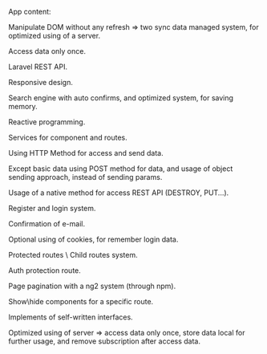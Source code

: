 App content:

Manipulate DOM without any refresh => two sync data managed system, for optimized using of a server.

Access data only once.

Laravel REST API.

Responsive design.

Search engine with auto confirms, and optimized system, for saving memory.

Reactive programming.

Services for component and routes.

Using HTTP Method for access and send data.

Except basic data using POST method for data, and usage of object sending approach, instead of sending params.

Usage of a native method for access REST API (DESTROY, PUT...).

Register and login system.

Confirmation of e-mail.

Optional using of cookies, for remember login data.

Protected routes \ Child routes system.

Auth protection route.

Page pagination with a ng2 system (through npm).

Show\hide components for a specific route.

Implements of self-written interfaces.

Optimized using of server => access data only once, store data local for further usage, and remove subscription after access data.
